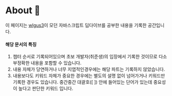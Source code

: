 # About 🦉

이 페이지는  [wlgus3](https://github.com/wlgus3)이 모던 자바스크립트 딥다이브를 공부한 내용을 기록한 공간입니다.



#### 해당  문서의 특징

1. 챕터 순서로 기록되어있으며 초보 개발자(취준생)의 입장에서 기록한 것이므로 다소 부정확한 내용을 포함할 수 있습니다.
2. 내용 자체가 당연하거나 너무 지엽적인경우에는 해당 파트는 기록하지 않았습니다.
3. 내용보다도 키워드 자체가 중요한 경우에는 별도의 설명 없이 넘어가거나 키워드만 기록한 경우도 있습니다. 중간중간 대괄호(\[ ]) 안에 들어있는 단어가 있는데  중요성이 높다고 판단한 키워드 입니다.



